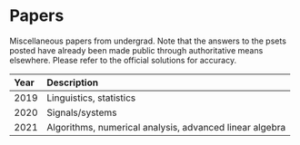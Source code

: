 # Papers

Miscellaneous papers from undergrad. Note that the answers to the psets posted have already been made public through authoritative means elsewhere. Please refer to the official solutions for accuracy.

| Year | Description |
|:-------|:--------------|
|2019|Linguistics, statistics|
|2020|Signals/systems|
|2021|Algorithms, numerical analysis, advanced linear algebra|
